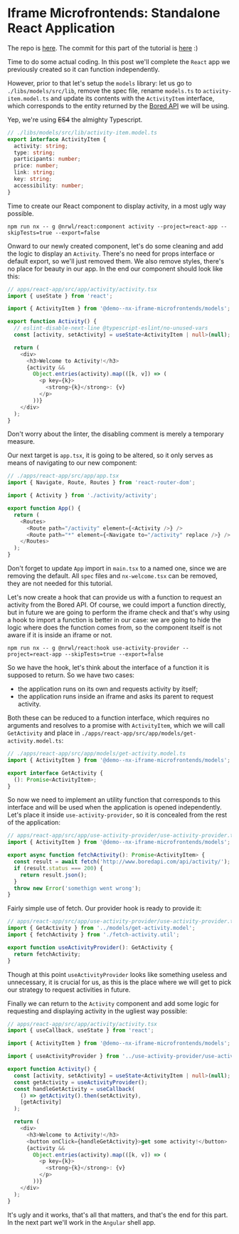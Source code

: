 # Iframe Microfrontends: Standalone React Application

The repo is [here](https://github.com/Bwca/demo__iframe-micro-frontends).
The commit for this part of the tutorial is [here](https://github.com/Bwca/demo__iframe-micro-frontends/commit/5f23628a6f4b7f46213c3001ca6bcd4a9f518416) :)

Time to do some actual coding. In this post we'll complete the `React` app we previously created so it can function independently.

However, prior to that let's setup the `models` library: let us go to `./libs/models/src/lib`, remove the spec file, rename `models.ts` to `activity-item.model.ts` and update its contents with the `ActivityItem` interface, which corresponds to the entity returned by the [Bored API](https://www.boredapi.com/) we will be using.

Yep, we're using ~~ES4~~ the almighty Typescript.

```typescript
// ./libs/models/src/lib/activity-item.model.ts
export interface ActivityItem {
  activity: string;
  type: string;
  participants: number;
  price: number;
  link: string;
  key: string;
  accessibility: number;
}
```

Time to create our React component to display activity, in a most ugly way possible.
```node
npm run nx -- g @nrwl/react:component activity --project=react-app --skipTests=true --export=false
```

Onward to our newly created component, let's do some cleaning and add the logic to display an `Activity`. There's no need for props interface or default export, so we'll just removed them. We also remove styles, there's no place for beauty in our app. In the end our component should look like this:

```typescript
// apps/react-app/src/app/activity/activity.tsx
import { useState } from 'react';

import { ActivityItem } from '@demo--nx-iframe-microfrontends/models';

export function Activity() {
  // eslint-disable-next-line @typescript-eslint/no-unused-vars
  const [activity, setActivity] = useState<ActivityItem | null>(null);

  return (
    <div>
      <h3>Welcome to Activity!</h3>
      {activity &&
        Object.entries(activity).map(([k, v]) => (
          <p key={k}>
            <strong>{k}</strong>: {v}
          </p>
        ))}
    </div>
  );
}
```

Don't worry about the linter, the disabling comment is merely a temporary measure.

Our next target is `app.tsx`, it is going to be altered, so it only serves as means of navigating to our new component:

```typescript
// ./apps/react-app/src/app/app.tsx
import { Navigate, Route, Routes } from 'react-router-dom';

import { Activity } from './activity/activity';

export function App() {
  return (
    <Routes>
      <Route path="/activity" element={<Activity />} />
      <Route path="*" element={<Navigate to="/activity" replace />} />
    </Routes>
  );
}
```

Don't forget to update `App` import in `main.tsx` to a named one, since we are removing the default. All `spec` files and `nx-welcome.tsx` can be removed, they are not needed for this tutorial.

Let's now create a hook that can provide us with a function to request an activity from the Bored API. Of course, we could import a function directly, but in future we are going to perform the iframe check and that's why using a hook to import a function is better in our case: we are going to hide the logic where does the function comes from, so the component itself is not aware if it is inside an iframe or not.

```node
npm run nx -- g @nrwl/react:hook use-activity-provider --project=react-app --skipTests=true --export=false
```

So we have the hook, let's think about the interface of a function it is supposed to return. So we have two cases: 
* the application runs on its own and requests activity by itself;
* the application runs inside an iframe and asks its parent to request activity.

Both these can be reduced to a function interface, which requires no arguments and resolves to a promise with `ActivityItem`, which we will call `GetActivity` and place in `./apps/react-app/src/app/models/get-activity.model.ts`:
```typescript
// ./apps/react-app/src/app/models/get-activity.model.ts
import { ActivityItem } from '@demo--nx-iframe-microfrontends/models';

export interface GetActivity {
  (): Promise<ActivityItem>;
}
```

So now we need to implement an utility function that corresponds to this interface and will be used when the application is opened independently. Let's place it inside `use-activity-provider`, so it is concealed from the rest of the application:

```typescript
// apps/react-app/src/app/use-activity-provider/use-activity-provider.ts
import { ActivityItem } from '@demo--nx-iframe-microfrontends/models';

export async function fetchActivity(): Promise<ActivityItem> {
  const result = await fetch('http://www.boredapi.com/api/activity/');
  if (result.status === 200) {
    return result.json();
  }
  throw new Error('somethign went wrong');
}
```

Fairly simple use of fetch. Our provider hook is ready to provide it:
```typescript
// apps/react-app/src/app/use-activity-provider/use-activity-provider.ts
import { GetActivity } from '../models/get-activity.model';
import { fetchActivity } from './fetch-activity.util';

export function useActivityProvider(): GetActivity {
  return fetchActivity;
}
```

Though at this point `useActivityProvider` looks like something useless and unnecessary, it is crucial for us, as this is the place where we will get to pick our strategy to request activities in future.

Finally we can return to the `Activity` component and add some logic for requesting and displaying activity in the ugliest way possible:

```typescript
// apps/react-app/src/app/activity/activity.tsx
import { useCallback, useState } from 'react';

import { ActivityItem } from '@demo--nx-iframe-microfrontends/models';

import { useActivityProvider } from '../use-activity-provider/use-activity-provider';

export function Activity() {
  const [activity, setActivity] = useState<ActivityItem | null>(null);
  const getActivity = useActivityProvider();
  const handleGetActivity = useCallback(
    () => getActivity().then(setActivity),
    [getActivity]
  );

  return (
    <div>
      <h3>Welcome to Activity!</h3>
      <button onClick={handleGetActivity}>get some activity!</button>
      {activity &&
        Object.entries(activity).map(([k, v]) => (
          <p key={k}>
            <strong>{k}</strong>: {v}
          </p>
        ))}
    </div>
  );
}
```

It's ugly and it works, that's all that matters, and that's the end for this part. In the next part we'll work in the `Angular` shell app.